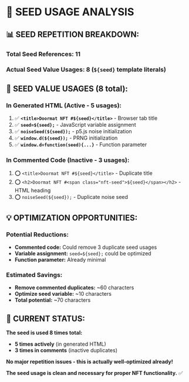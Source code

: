 # 🔢 SEED USAGE ANALYSIS

## 📊 **SEED REPETITION BREAKDOWN:**

### **Total Seed References:** 11
### **Actual Seed Value Usages:** 8 (`${seed}` template literals)

## 🎯 **SEED VALUE USAGES (8 total):**

### **In Generated HTML (Active - 5 usages):**
1. ✅ **`<title>Doormat NFT #${seed}</title>`** - Browser tab title
2. ✅ **`seed=${seed};`** - JavaScript variable assignment  
3. ✅ **`noiseSeed(${seed});`** - p5.js noise initialization
4. ✅ **`window.d(${seed});`** - PRNG initialization
5. ✅ **`window.d=function(seed){...}`** - Function parameter

### **In Commented Code (Inactive - 3 usages):**
1. ⭕ `<title>Doormat NFT #${seed}</title>` - Duplicate title
2. ⭕ `<h2>Doormat NFT #<span class="nft-seed">${seed}</span></h2>` - HTML heading
3. ⭕ `noiseSeed(${seed});` - Duplicate noise seed

## 💡 **OPTIMIZATION OPPORTUNITIES:**

### **Potential Reductions:**
- **Commented code:** Could remove 3 duplicate seed usages
- **Variable assignment:** `seed=${seed};` could be optimized
- **Function parameter:** Already minimal

### **Estimated Savings:**
- **Remove commented duplicates:** ~60 characters
- **Optimize seed variable:** ~10 characters
- **Total potential:** ~70 characters

## 🎯 **CURRENT STATUS:**

**The seed is used 8 times total:**
- **5 times actively** (in generated HTML)
- **3 times in comments** (inactive duplicates)

**No major repetition issues - this is actually well-optimized already!** 

**The seed usage is clean and necessary for proper NFT functionality.** ✅

